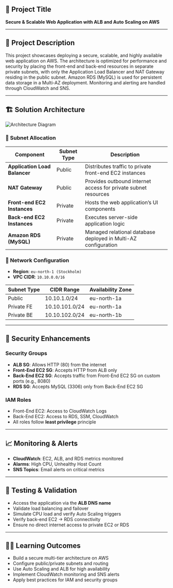 ## 📌 Project Title
**Secure & Scalable Web Application with ALB and Auto Scaling on AWS**

---

## 🧠 Project Description  

This project showcases deploying a secure, scalable, and highly available web application on AWS. The architecture is optimized for performance and security by placing the front-end and back-end resources in separate private subnets, with only the Application Load Balancer and NAT Gateway residing in the public subnet. Amazon RDS (MySQL) is used for persistent data storage in a Multi-AZ deployment. Monitoring and alerting are handled through CloudWatch and SNS.

---

## 🏗️  Solution Architecture

![Architecture Diagram](https://github.com/amlalkhedr/AWS-Project/raw/main/images/b2031939-4499-4412-8793-1439d8a376fe.png)


### 🔁 Subnet Allocation

| Component                         | Subnet Type | Description                                                              |
|----------------------------------|-------------|--------------------------------------------------------------------------|
| **Application Load Balancer**    | Public      | Distributes traffic to private front-end EC2 instances                   |
| **NAT Gateway**                  | Public      | Provides outbound internet access for private subnet resources           |
| **Front-end EC2 Instances**      | Private     | Hosts the web application’s UI components                                |
| **Back-end EC2 Instances**       | Private     | Executes server-side application logic                                   |
| **Amazon RDS (MySQL)**           | Private     | Managed relational database deployed in Multi-AZ configuration           |

### 📍 Network Configuration

- **Region**: `eu-north-1 (Stockholm)`
- **VPC CIDR**: `10.10.0.0/16`

| Subnet Type | CIDR Range        | Availability Zone     |
|-------------|-------------------|------------------------|
| Public      | 10.10.1.0/24      | eu-north-1a            |
| Private FE  | 10.10.101.0/24    | eu-north-1a            |
| Private BE  | 10.10.102.0/24    | eu-north-1b            |

---

## 🔐 Security Enhancements

### Security Groups

- **ALB SG**: Allows HTTP (80) from the internet
- **Front-End EC2 SG**: Accepts HTTP from ALB only
- **Back-End EC2 SG**: Accepts traffic from Front-End EC2 SG on custom ports (e.g., 8080)
- **RDS SG**: Accepts MySQL (3306) only from Back-End EC2 SG

### IAM Roles

- Front-End EC2: Access to CloudWatch Logs
- Back-End EC2: Access to RDS, SSM, CloudWatch
- All roles follow **least privilege** principle

---

## 📈 Monitoring & Alerts

- **CloudWatch**: EC2, ALB, and RDS metrics monitored
- **Alarms**: High CPU, Unhealthy Host Count
- **SNS Topics**: Email alerts on critical metrics

---

## 🧪 Testing & Validation

- Access the application via the **ALB DNS name**
- Validate load balancing and failover
- Simulate CPU load and verify Auto Scaling triggers
- Verify back-end EC2 → RDS connectivity
- Ensure no direct internet access to private EC2 or RDS

---

## 👨‍🎓 Learning Outcomes

- Build a secure multi-tier architecture on AWS
- Configure public/private subnets and routing
- Use Auto Scaling and ALB for high availability
- Implement CloudWatch monitoring and SNS alerts
- Apply best practices for IAM and security groups
